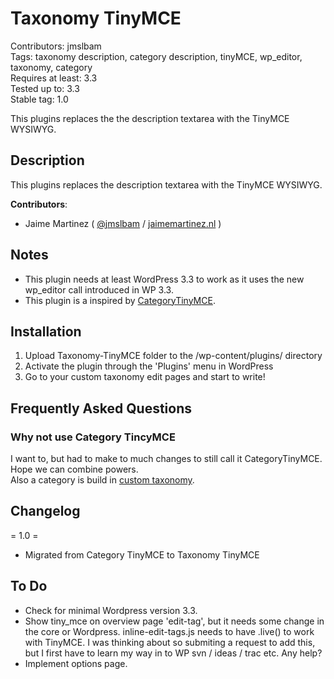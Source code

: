 ﻿Taxonomy TinyMCE
=============

Contributors: jmslbam  
Tags: taxonomy description, category description, tinyMCE, wp_editor, taxonomy, category  
Requires at least: 3.3  
Tested up to: 3.3  
Stable tag: 1.0  

This plugins replaces the the description textarea with the TinyMCE WYSIWYG.

## Description

This plugins replaces the description textarea with the TinyMCE WYSIWYG.

**Contributors**:

* Jaime Martinez ( [@jmslbam](http://twitter.com/jmslbam ) / [jaimemartinez.nl](http://www.jaimemartinez.nl/) )

## Notes

- This plugin needs at least WordPress 3.3 to work as it uses the new wp_editor call introduced in WP 3.3.
- This plugin is a inspired by [CategoryTinyMCE](http://wordpress.org/extend/plugins/categorytinymce/).

## Installation

1. Upload Taxonomy-TinyMCE folder to the /wp-content/plugins/ directory
2. Activate the plugin through the 'Plugins' menu in WordPress
3. Go to your custom taxonomy edit pages and start to write!

## Frequently Asked Questions

### Why not use Category TincyMCE

I want to, but had to make to much changes to still call it CategoryTinyMCE. Hope we can combine powers.  
Also a category is build in [custom taxonomy](http://codex.wordpress.org/Taxonomies).

## Changelog

= 1.0 =
* Migrated from Category TinyMCE to Taxonomy TinyMCE

## To Do
- Check for minimal Wordpress version 3.3.
- Show tiny_mce on overview page 'edit-tag', but it needs some change in the core or Wordpress.
inline-edit-tags.js needs to have .live() to work with TinyMCE.
I was thinking about so submiting a request to add this, but I first have to learn my way in to WP svn / ideas / trac etc. Any help?
- Implement options page.